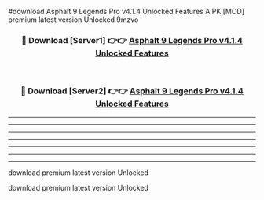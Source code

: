 #download Asphalt 9 Legends Pro v4.1.4 Unlocked Features A.PK [MOD] premium latest version Unlocked 9mzvo 



<div align="center">
<h3>🔴 Download [Server1] 👉👉 <a href="https://download1apk.web.app/">Asphalt 9 Legends Pro v4.1.4 Unlocked Features</a></h3><br>

<h3>🔴 Download [Server2] 👉👉 <a href="https://download1apk.web.app/">Asphalt 9 Legends Pro v4.1.4 Unlocked Features</a></h3>
</div>





----------------------------------------------------------

----------------------------------------------------------

----------------------------------------------------------

----------------------------------------------------------

----------------------------------------------------------

----------------------------------------------------------

----------------------------------------------------------

download premium latest version Unlocked

download premium latest version Unlocked
